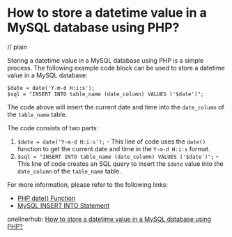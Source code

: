 # How to store a datetime value in a MySQL database using PHP?
// plain

Storing a datetime value in a MySQL database using PHP is a simple process. The following example code block can be used to store a datetime value in a MySQL database:
```
$date = date('Y-m-d H:i:s');
$sql = "INSERT INTO table_name (date_column) VALUES ('$date')";
```
The code above will insert the current date and time into the `date_column` of the `table_name` table.

The code consists of two parts:
1. `$date = date('Y-m-d H:i:s');` - This line of code uses the `date()` function to get the current date and time in the `Y-m-d H:i:s` format.
2. `$sql = "INSERT INTO table_name (date_column) VALUES ('$date')";` - This line of code creates an SQL query to insert the `$date` value into the `date_column` of the `table_name` table.

For more information, please refer to the following links:
- [PHP date() Function](https://www.w3schools.com/php/func_date_date.asp)
- [MySQL INSERT INTO Statement](https://www.w3schools.com/sql/sql_insert.asp)

onelinerhub: [How to store a datetime value in a MySQL database using PHP?](https://onelinerhub.com/php-mysql/how-to-store-a-datetime-value-in-a-mysql-database-using-php)